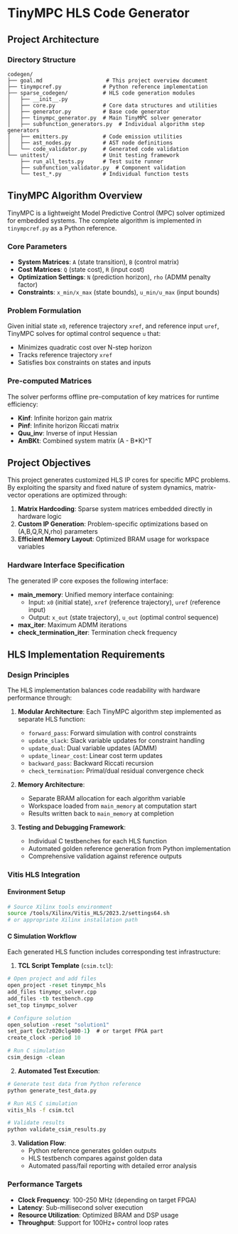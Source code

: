 # TinyMPC HLS Code Generator

## Project Architecture

### Directory Structure
```
codegen/
├── goal.md                    # This project overview document
├── tinympcref.py             # Python reference implementation
├── sparse_codegen/           # HLS code generation modules
│   ├── __init__.py
│   ├── core.py               # Core data structures and utilities
│   ├── generator.py          # Base code generator
│   ├── tinympc_generator.py  # Main TinyMPC solver generator
│   ├── subfunction_generators.py  # Individual algorithm step generators
│   ├── emitters.py           # Code emission utilities
│   ├── ast_nodes.py          # AST node definitions
│   └── code_validator.py     # Generated code validation
└── unittest/                 # Unit testing framework
    ├── run_all_tests.py      # Test suite runner
    ├── subfunction_validator.py  # Component validation
    └── test_*.py             # Individual function tests
```

## TinyMPC Algorithm Overview

TinyMPC is a lightweight Model Predictive Control (MPC) solver optimized for embedded systems. The complete algorithm is implemented in `tinympcref.py` as a Python reference.

### Core Parameters
- **System Matrices**: `A` (state transition), `B` (control matrix)  
- **Cost Matrices**: `Q` (state cost), `R` (input cost)
- **Optimization Settings**: `N` (prediction horizon), `rho` (ADMM penalty factor)
- **Constraints**: `x_min/x_max` (state bounds), `u_min/u_max` (input bounds)

### Problem Formulation
Given initial state `x0`, reference trajectory `xref`, and reference input `uref`, TinyMPC solves for optimal control sequence `u` that:
- Minimizes quadratic cost over N-step horizon
- Tracks reference trajectory `xref`  
- Satisfies box constraints on states and inputs

### Pre-computed Matrices
The solver performs offline pre-computation of key matrices for runtime efficiency:
- **Kinf**: Infinite horizon gain matrix
- **Pinf**: Infinite horizon Riccati matrix  
- **Quu_inv**: Inverse of input Hessian
- **AmBKt**: Combined system matrix (A - B*K)^T

## Project Objectives

This project generates customized HLS IP cores for specific MPC problems. By exploiting the sparsity and fixed nature of system dynamics, matrix-vector operations are optimized through:

1. **Matrix Hardcoding**: Sparse system matrices embedded directly in hardware logic
2. **Custom IP Generation**: Problem-specific optimizations based on (A,B,Q,R,N,rho) parameters
3. **Efficient Memory Layout**: Optimized BRAM usage for workspace variables

### Hardware Interface Specification
The generated IP core exposes the following interface:
- **main_memory**: Unified memory interface containing:
  - Input: `x0` (initial state), `xref` (reference trajectory), `uref` (reference input)
  - Output: `x_out` (state trajectory), `u_out` (optimal control sequence)
- **max_iter**: Maximum ADMM iterations 
- **check_termination_iter**: Termination check frequency

## HLS Implementation Requirements

### Design Principles
The HLS implementation balances code readability with hardware performance through:

1. **Modular Architecture**: Each TinyMPC algorithm step implemented as separate HLS function:
   - `forward_pass`: Forward simulation with control constraints
   - `update_slack`: Slack variable updates for constraint handling
   - `update_dual`: Dual variable updates (ADMM)
   - `update_linear_cost`: Linear cost term updates
   - `backward_pass`: Backward Riccati recursion
   - `check_termination`: Primal/dual residual convergence check

2. **Memory Architecture**: 
   - Separate BRAM allocation for each algorithm variable
   - Workspace loaded from `main_memory` at computation start
   - Results written back to `main_memory` at completion

3. **Testing and Debugging Framework**:
   - Individual C testbenches for each HLS function
   - Automated golden reference generation from Python implementation
   - Comprehensive validation against reference outputs

### Vitis HLS Integration

#### Environment Setup
```bash
# Source Xilinx tools environment
source /tools/Xilinx/Vitis_HLS/2023.2/settings64.sh
# or appropriate Xilinx installation path
```

#### C Simulation Workflow
Each generated HLS function includes corresponding test infrastructure:

1. **TCL Script Template** (`csim.tcl`):
```tcl
# Open project and add files
open_project -reset tinympc_hls
add_files tinympc_solver.cpp
add_files -tb testbench.cpp
set_top tinympc_solver

# Configure solution
open_solution -reset "solution1"
set_part {xc7z020clg400-1}  # or target FPGA part
create_clock -period 10

# Run C simulation
csim_design -clean
```

2. **Automated Test Execution**:
```bash
# Generate test data from Python reference  
python generate_test_data.py

# Run HLS C simulation
vitis_hls -f csim.tcl

# Validate results
python validate_csim_results.py
```

3. **Validation Flow**:
   - Python reference generates golden outputs
   - HLS testbench compares against golden data
   - Automated pass/fail reporting with detailed error analysis

### Performance Targets
- **Clock Frequency**: 100-250 MHz (depending on target FPGA)
- **Latency**: Sub-millisecond solver execution  
- **Resource Utilization**: Optimized BRAM and DSP usage
- **Throughput**: Support for 100Hz+ control loop rates